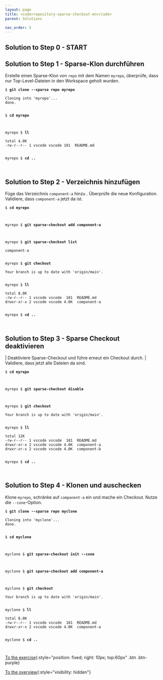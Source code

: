 ```yaml
---
layout: page
title: <code>repository-sparse-checkout-en</code>
parent: Solutions

nav_order: 5
---
```

## Solution to Step 0 - START

## Solution to Step 1 - Sparse-Klon durchführen

Erstelle einen Sparse-Klon von `repo` mit dem Namen `myrepo`,
überprüfe, dass nur Top-Level-Dateien in den Workspace geholt wurden.


<pre><code>$ <b>git clone --sparse repo myrepo</b><br><br>Cloning into 'myrepo'...<br>done.<br><br></code></pre>



<pre><code>$ <b>cd myrepo</b><br><br><br></code></pre>



<pre><code>myrepo $ <b>ll </b><br><br>total 4.0K<br>-rw-r--r-- 1 vscode vscode 181  README.md<br><br></code></pre>



<pre><code>myrepo $ <b>cd ..</b><br><br><br></code></pre>


## Solution to Step 2 - Verzeichnis hinzufügen

Füge das Verzeichnis `component-a` hinzu .
Überprüfe die neue Konfiguration.
Validiere, dass `component-a` jetzt da ist.


<pre><code>$ <b>cd myrepo</b><br><br><br></code></pre>



<pre><code>myrepo $ <b>git sparse-checkout add component-a</b><br><br><br></code></pre>



<pre><code>myrepo $ <b>git sparse-checkout list</b><br><br>component-a<br><br></code></pre>



<pre><code>myrepo $ <b>git checkout</b><br><br>Your branch is up to date with 'origin/main'.<br><br></code></pre>



<pre><code>myrepo $ <b>ll </b><br><br>total 8.0K<br>-rw-r--r-- 1 vscode vscode  181  README.md<br>drwxr-xr-x 2 vscode vscode 4.0K  component-a<br><br></code></pre>



<pre><code>myrepo $ <b>cd ..</b><br><br><br></code></pre>


## Solution to Step 3 - Sparse Checkout deaktivieren

| Deaktiviere Sparse-Checkout und führe erneut ein Checkout durch.
| Validiere, dass jetzt alle Dateien da sind.


<pre><code>$ <b>cd myrepo</b><br><br><br></code></pre>



<pre><code>myrepo $ <b>git sparse-checkout disable</b><br><br><br></code></pre>



<pre><code>myrepo $ <b>git checkout</b><br><br>Your branch is up to date with 'origin/main'.<br><br></code></pre>



<pre><code>myrepo $ <b>ll </b><br><br>total 12K<br>-rw-r--r-- 1 vscode vscode  181  README.md<br>drwxr-xr-x 2 vscode vscode 4.0K  component-a<br>drwxr-xr-x 2 vscode vscode 4.0K  component-b<br><br></code></pre>



<pre><code>myrepo $ <b>cd ..</b><br><br><br></code></pre>


## Solution to Step 4 - Klonen und auschecken

Klone `myrepo`, schränke auf `component-a` ein
und mache ein Checkout. Nutze die `--cone`-Option.


<pre><code>$ <b>git clone --sparse repo myclone</b><br><br>Cloning into 'myclone'...<br>done.<br><br></code></pre>



<pre><code>$ <b>cd myclone</b><br><br><br></code></pre>



<pre><code>myclone $ <b>git sparse-checkout init --cone</b><br><br><br></code></pre>



<pre><code>myclone $ <b>git sparse-checkout add component-a</b><br><br><br></code></pre>



<pre><code>myclone $ <b>git checkout</b><br><br>Your branch is up to date with 'origin/main'.<br><br></code></pre>



<pre><code>myclone $ <b>ll </b><br><br>total 8.0K<br>-rw-r--r-- 1 vscode vscode  181  README.md<br>drwxr-xr-x 2 vscode vscode 4.0K  component-a<br><br></code></pre>



<pre><code>myclone $ <b>cd ..</b><br><br><br></code></pre>


[To the exercise](aufgabe-repository-sparse-checkout-en.html){:style="position: fixed; right: 10px; top:60px" .btn .btn-purple}

[To the overview](../../ueberblick-en.html){:style="visibility: hidden"}

